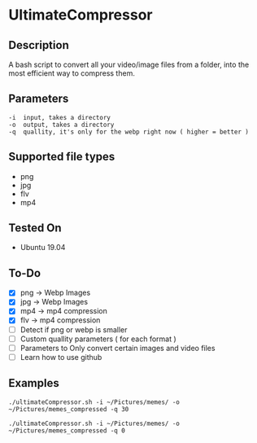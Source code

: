 # UltimateCompressor

## Description
A bash script to convert all your video/image files from a folder, 
into the most efficient way to compress them.



## Parameters
```
-i  input, takes a directory
-o  output, takes a directory
-q  quallity, it's only for the webp right now ( higher = better )
```

## Supported file types

- png
- jpg
- flv
- mp4


## Tested On

- Ubuntu 19.04


## To-Do

- [x] png -> Webp Images
- [x] jpg -> Webp Images
- [x] mp4 -> mp4 compression
- [x] flv -> mp4 compression
- [ ] Detect if png or webp is smaller
- [ ] Custom quallity parameters ( for each format )
- [ ] Parameters to Only convert certain images and video files
- [ ] Learn how to use github

## Examples

```
./ultimateCompressor.sh -i ~/Pictures/memes/ -o ~/Pictures/memes_compressed -q 30

./ultimateCompressor.sh -i ~/Pictures/memes/ -o ~/Pictures/memes_compressed -q 0
```